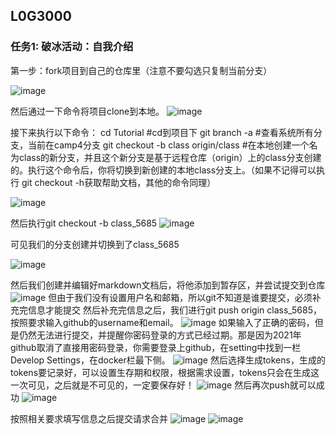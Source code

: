 ## L0G3000
### 任务1: 破冰活动：自我介绍
第一步：fork项目到自己的仓库里（注意不要勾选只复制当前分支）

![image](https://github.com/user-attachments/assets/5484700c-8f27-4128-9c39-8262fed5192a)

然后通过一下命令将项目clone到本地。
![image](https://github.com/user-attachments/assets/3d5e688c-86c8-47a4-bb46-8101f1a445bf)

接下来执行以下命令：
cd Tutorial  #cd到项目下
git branch -a    #查看系统所有分支，当前在camp4分支
git checkout -b class origin/class    #在本地创建一个名为class的新分支，并且这个新分支是基于远程仓库（origin）上的class分支创建的。执行这个命令后，你将切换到新创建的本地class分支上。（如果不记得可以执行 git checkout -h获取帮助文档，其他的命令同理）

![image](https://github.com/user-attachments/assets/2a74f041-2f57-4d74-af0c-d09bd43ace86)

然后执行git checkout -b class_5685
![image](https://github.com/user-attachments/assets/877952e0-bee7-4826-9cbb-0d04b2b4c36f)

可见我们的分支创建并切换到了class_5685

![image](https://github.com/user-attachments/assets/2c475b5f-77cb-43b6-88e0-2db259876f60)

然后我们创建并编辑好markdown文档后，将他添加到暂存区，并尝试提交到仓库
![image](https://github.com/user-attachments/assets/24a57963-c9d1-4fa3-953a-3a9d7b040361)
但由于我们没有设置用户名和邮箱，所以git不知道是谁要提交，必须补充完信息才能提交
然后补充完信息之后，我们进行git push origin class_5685，按照要求输入github的username和email。
![image](https://github.com/user-attachments/assets/638e9055-c4a6-4b59-92b3-54ca6e79e77c)
如果输入了正确的密码，但是仍然无法进行提交，并提醒你密码登录的方式已经过期。那是因为2021年github取消了直接用密码登录，你需要登录上github，在setting中找到一栏Develop Settings，在docker栏最下侧。
![image](https://github.com/user-attachments/assets/d9a3b256-9524-4073-b6cf-adae9a7bdfb1)
然后选择生成tokens，生成的tokens要记录好，可以设置生存期和权限，根据需求设置，tokens只会在生成这一次可见，之后就是不可见的，一定要保存好！
![image](https://github.com/user-attachments/assets/4881a760-2f1b-4c6d-beea-d85f4b1ca92f)
然后再次push就可以成功
![image](https://github.com/user-attachments/assets/7f7c830e-d70b-42bc-b35b-dab44c071bc6)

按照相关要求填写信息之后提交请求合并
![image](https://github.com/user-attachments/assets/e0564301-544e-4fcd-98ee-2da818c23816)
![image](https://github.com/user-attachments/assets/cd0d266b-ff2b-4a4f-845b-3f413f5c780b)
